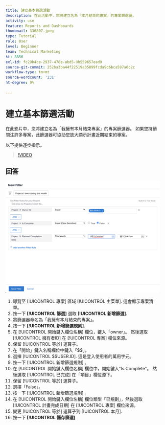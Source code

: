 ```yaml
---
title: 建立基本篩選活動
description: 在此活動中，您將建立名為「本月結束的專案」的專案篩選器。
activity: use
feature: Reports and Dashboards
thumbnail: 336807.jpeg
type: Tutorial
role: User
level: Beginner
team: Technical Marketing
kt: 8856
exl-id: fc29b4ce-2937-478e-abd5-0b559657ead0
source-git-commit: 252ba3ba44f22519a35899fcda9c6bca597a6c2c
workflow-type: tm+mt
source-wordcount: '231'
ht-degree: 0%

---
```


# 建立基本篩選活動

在此影片中，您將建立名為「我擁有本月結束專案」的專案篩選器。 如果您持續關注許多專案，此篩選器可協助您放大顯示計畫近期結束的專案。

以下提供逐步指示。

>[!VIDEO](https://video.tv.adobe.com/v/336807/?quality=12)

## 回答

![要建立新濾鏡的螢幕影像](assets/basic-filter-activity-updated-6-15-21.png)

1. 導覽至 [!UICONTROL 專案] 區域 [!UICONTROL 主菜單]. 這會顯示專案清單。
1. 按一下 **[!UICONTROL 篩選]** 選取 **[!UICONTROL 新增篩選]**.
1. 將篩選器命名為「我擁有本月結束的專案」。
1. 按一下 **[!UICONTROL 新增篩選規則]**.
1. 在 [!UICONTROL 開始鍵入欄位名稱] 欄位，鍵入「owner」。 然後選取 [!UICONTROL 擁有者ID] 在 [!UICONTROL 專案] 欄位來源。
1. 保留 [!UICONTROL 等於] 運算子。
1. 在「開始」鍵入名稱欄位中鍵入「$$」。
1. 選擇 [!UICONTROL $$USER.ID]. 這是登入使用者的萬用字元。
1. 按一下 [!UICONTROL 新增篩選規則] 。
1. 在 [!UICONTROL 開始鍵入欄位名稱] 欄位中，開始鍵入&quot;Is Complete&quot;。 然後選取 [!UICONTROL 已完成] 在「項目」欄位源下。
1. 保留 [!UICONTROL 等於] 運算子。
1. 選擇「False」。
1. 按一下 [!UICONTROL 新增篩選規則] 。
1. 在 [!UICONTROL 開始鍵入欄位名稱] 欄位類型「已規劃」，然後選取 [!UICONTROL 計畫完成日期] 在 [!UICONTROL 專案] 欄位來源。
1. 變更 [!UICONTROL 等於] 運算子到 [!UICONTROL 本月].
1. 按一下 **[!UICONTROL 儲存篩選]**
